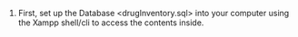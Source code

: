 1. First, set up the Database <drugInventory.sql> into your computer using the Xampp shell/cli to access the contents inside.
